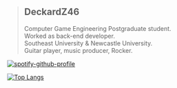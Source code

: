 >## DeckardZ46 
> Computer Game Engineering Postgraduate student.   
> Worked as back-end developer.   
> Southeast University & Newcastle University.  
> Guitar player, music producer, Rocker.

[![spotify-github-profile](https://spotify-github-profile.vercel.app/api/view?uid=z6yb2wucwsr8jr2cp09ywo5c1&cover_image=false&theme=default&bar_color=c7233c)](https://github.com/kittinan/spotify-github-profile)

[![Top Langs](https://github-readme-stats.vercel.app/api/top-langs/?username=DeckardZ46&layout=compact)](https://github.com/anuraghazra/github-readme-stats)
